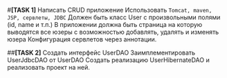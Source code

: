 #**[TASK 1]**
Написать CRUD приложение
Использовать `Tomcat, maven, JSP, сервлеты, JDBC`
Должен быть класс User  с произвольными полями (id, name и т.п.)
В приложении должна быть страница на которую выводятся все юзеры с возможностью добавлять, удалять и изменять юзера
Конфигурация сервлетов через аннотации.

##**[TASK 2]**
Создать интерфейс UserDAO
Заимплементировать UserJdbcDAO  от UserDAO
Создать реализацию UserHibernateDAO и реализовать проект на ней.